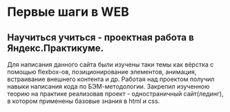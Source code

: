 # Первые шаги в WEB  
## Научиться учиться - проектная работа в Яндекс.Практикуме.  
Для написания данного сайта были изучены таки темы как вёрстка с помощью flexbox-ов, позиционирование элементов, анимация, встраивание внешнего контента и др.
Работая над проектом получил навыки написания кода по БЭМ-методологии. Закрепил изученною теорию на практике реализовав проект - одностраничный сайт(лединг), в котором применены базовые знания в html и css.